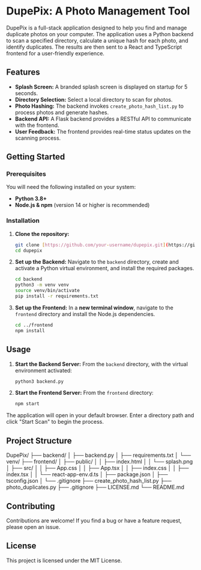 # DupePix: A Photo Management Tool

DupePix is a full-stack application designed to help you find and manage duplicate photos on your computer. The application uses a Python backend to scan a specified directory, calculate a unique hash for each photo, and identify duplicates. The results are then sent to a React and TypeScript frontend for a user-friendly experience.

## Features

- **Splash Screen:** A branded splash screen is displayed on startup for 5 seconds.
- **Directory Selection:** Select a local directory to scan for photos.
- **Photo Hashing:** The backend invokes `create_photo_hash_list.py` to process photos and generate hashes.
- **Backend API:** A Flask backend provides a RESTful API to communicate with the frontend.
- **User Feedback:** The frontend provides real-time status updates on the scanning process.

## Getting Started

### Prerequisites

You will need the following installed on your system:

* **Python 3.8+**
* **Node.js & npm** (version 14 or higher is recommended)

### Installation

1.  **Clone the repository:**
    ```bash
    git clone [https://github.com/your-username/dupepix.git](https://github.com/your-username/dupepix.git)
    cd dupepix
    ```

2.  **Set up the Backend:**
    Navigate to the `backend` directory, create and activate a Python virtual environment, and install the required packages.
    ```bash
    cd backend
    python3 -m venv venv
    source venv/bin/activate
    pip install -r requirements.txt
    ```

3.  **Set up the Frontend:**
    In a **new terminal window**, navigate to the `frontend` directory and install the Node.js dependencies.
    ```bash
    cd ../frontend
    npm install
    ```

## Usage

1.  **Start the Backend Server:**
    From the `backend` directory, with the virtual environment activated:
    ```bash
    python3 backend.py
    ```

2.  **Start the Frontend Server:**
    From the `frontend` directory:
    ```bash
    npm start
    ```

The application will open in your default browser. Enter a directory path and click "Start Scan" to begin the process.

## Project Structure

DupePix/
├── backend/
│   ├── backend.py
│   ├── requirements.txt
│   └── venv/
├── frontend/
│   ├── public/
│   │   ├── index.html
│   │   └── splash.png
│   ├── src/
│   │   ├── App.css
│   │   ├── App.tsx
│   │   ├── index.css
│   │   ├── index.tsx
│   │   └── react-app-env.d.ts
│   ├── package.json
│   ├── tsconfig.json
│   └── .gitignore
├── create_photo_hash_list.py
├── photo_duplicates.py
├── .gitignore
├── LICENSE.md
└── README.md

## Contributing

Contributions are welcome! If you find a bug or have a feature request, please open an issue.

## License


This project is licensed under the MIT License.
